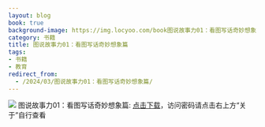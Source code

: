 ```yaml
---
layout: blog
book: true
background-image: https://img.locyoo.com/book图说故事力01：看图写话奇妙想象篇.jpg
category: 书籍
title: 图说故事力01：看图写话奇妙想象篇
tags:
- 书籍
- 教育
redirect_from:
  - /2024/03/图说故事力01：看图写话奇妙想象篇/
---
```

![](https://img.locyoo.com/book图说故事力01：看图写话奇妙想象篇.jpg)
图说故事力01：看图写话奇妙想象篇: <a name = "ref1" href="https://url18.ctfile.com/f/50983618-1049275930-e81b50?p=3619">点击下载</a>，访问密码请点击右上方“关于”自行查看